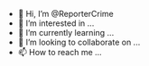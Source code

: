 - 👋 Hi, I’m @ReporterCrime
- 👀 I’m interested in ...
- 🌱 I’m currently learning ...
- 💞️ I’m looking to collaborate on ...
- 📫 How to reach me ...

<!---
ReporterCrime/ReporterCrime is a ✨ special ✨ repository because its `README.md` (this file) appears on your GitHub profile.
You can click the Preview link to take a look at your changes.
--->

